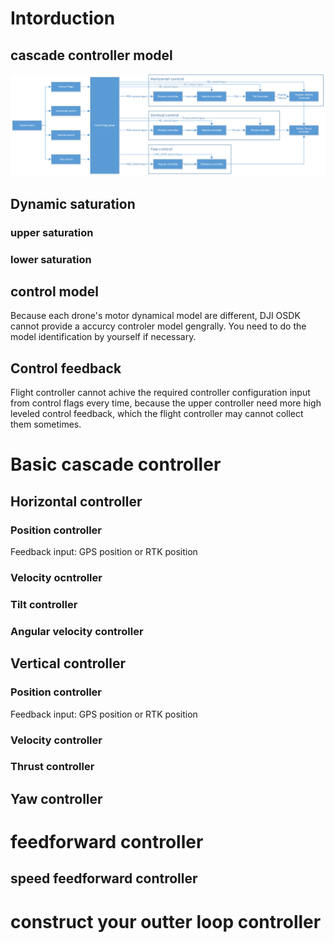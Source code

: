 # Intorduction
## cascade controller model

[![SDK controller architecture](../images/feature/control.jpg)](../images/feature/control.jpg)

## Dynamic saturation

### upper saturation

### lower saturation

## control model
Because each drone's motor dynamical model are different, DJI OSDK cannot provide a accurcy controler model gengrally.
You need to do the model identification by yourself if necessary.

## Control feedback

Flight controller cannot achive the required controller configuration input from control flags every time,
because the upper controller need more high leveled control feedback, which the flight controller may cannot collect them sometimes.

# Basic cascade controller

## Horizontal controller
### Position controller

Feedback input: GPS position or RTK position

### Velocity ocntroller

### Tilt controller

### Angular velocity controller

## Vertical controller
### Position controller

Feedback input: GPS position or RTK position

### Velocity controller

### Thrust controller

## Yaw controller


# feedforward controller
## speed feedforward controller


# construct your outter loop controller


